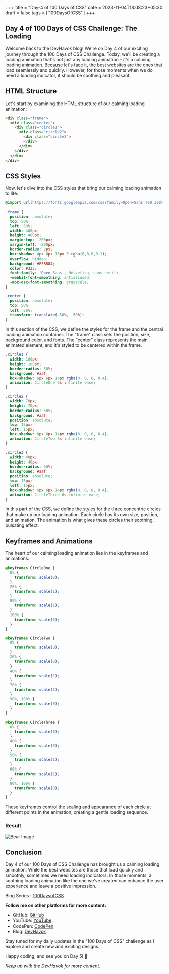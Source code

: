 +++
title = "Day-4 of 100 Days of CSS"
date = 2023-11-04T18:08:23+05:30
draft = false
tags = ['100DaysOfCSS' ]
+++
## Day 4 of 100 Days of CSS Challenge: The Loading

Welcome back to the DevHavok blog! We're on Day 4 of our exciting journey through the 100 Days of CSS Challenge. Today, we'll be creating a loading animation that's not just any loading animation – it's a calming loading animation. Because let's face it, the best websites are the ones that load seamlessly and quickly. However, for those moments when we do need a loading indicator, it should be soothing and pleasant.

## HTML Structure

Let's start by examining the HTML structure of our calming loading animation:

```html
<div class="frame">
  <div class="center">
    <div class="circle1">
      <div class="circle2">
        <div class="circle3">
        </div>
      </div>
    </div>
  </div>
</div>
```


## CSS Styles

Now, let's dive into the CSS styles that bring our calming loading animation to life:

```css
@import url(https://fonts.googleapis.com/css?family=Open+Sans:700,300);

.frame {
  position: absolute;
  top: 50%;
  left: 50%;
  width: 400px;
  height: 400px;
  margin-top: -200px;
  margin-left: -200px;
  border-radius: 2px;
  box-shadow: 4px 8px 16px 0 rgba(0,0,0,0.1);
  overflow: hidden;
  background: #FF8584;
  color: #333;
  font-family: 'Open Sans', Helvetica, sans-serif;
  -webkit-font-smoothing: antialiased;
  -moz-osx-font-smoothing: grayscale;
}

.center {
  position: absolute;
  top: 50%;
  left: 50%;
  transform: translate(-50%, -50%);
}
```

In this section of the CSS, we define the styles for the frame and the central loading animation container. The "frame" class sets the position, size, background color, and fonts. The "center" class represents the main animated element, and it's styled to be centered within the frame.

```css
.circle1 {
  width: 100px;
  height: 100px;
  border-radius: 50%;
  background: #aaf;
  box-shadow: 6px 6px 14px rgba(0, 0, 0, 0.4);
  animation: CircleOne 6s infinite ease;
}

.circle2 {
  width: 70px;
  height: 70px;
  border-radius: 50%;
  background: #aaf;
  position: absolute;
  top: 15px;
  left: 15px;
  box-shadow: 6px 6px 14px rgba(0, 0, 0, 0.4);
  animation: CircleTwo 6s infinite ease;
}

.circle3 {
  width: 40px;
  height: 40px;
  border-radius: 50%;
  background: #aaf;
  position: absolute;
  top: 15px;
  left: 15px;
  box-shadow: 6px 6px 14px rgba(0, 0, 0, 0.4);
  animation: CircleThree 6s infinite ease;
}
```

In this part of the CSS, we define the styles for the three concentric circles that make up our loading animation. Each circle has its own size, position, and animation. The animation is what gives these circles their soothing, pulsating effect.

## Keyframes and Animations

The heart of our calming loading animation lies in the keyframes and animations:

```css
@keyframes CircleOne {
  0% {
    transform: scale(0);
  }
  20% {
    transform: scale(1);
  }
  80% {
    transform: scale(1);
  }
  100% {
    transform: scale(0);
  }
}

@keyframes CircleTwo {
  0% {
    transform: scale(0);
  }
  20% {
    transform: scale(0);
  }
  40% {
    transform: scale(1);
  }
  70% {
    transform: scale(1);
  }
  90%, 100% {
    transform: scale(0);
  }
}

@keyframes CircleThree {
  0% {
    transform: scale(0);
  }
  40% {
    transform: scale(0);
  }
  50% {
    transform: scale(1);
  }
  60% {
    transform: scale(1);
  }
  80%, 100% {
    transform: scale(0);
  }
}
```

These keyframes control the scaling and appearance of each circle at different points in the animation, creating a gentle loading sequence.


### Result

![Bear Image](https://i.imgur.com/Iv73Tr4.png)


## Conclusion

Day 4 of our 100 Days of CSS Challenge has brought us a calming loading animation. While the best websites are those that load quickly and smoothly, sometimes we need loading indicators. In those moments, a soothing loading animation like the one we've created can enhance the user experience and leave a positive impression.



Blog Series : [100DaysofCSS](/tags/100daysofcss)

**Follow me on other platforms for more content:**
- GitHub: [GitHub](https://github.com/Shaunfurtado/100daysofCSS)
- YouTube: [YouTube](https://www.youtube.com/channel/UC66ahSH1xpBBlaMBP8lNuBg)
- CodePen: [CodePen](https://codepen.io/Shaun-Furtado)
- Blog: [DevHavok](https://devhavok.is-a.dev/)


Stay tuned for my daily updates in the "100 Days of CSS" challenge as I explore and create new and exciting designs.

Happy coding, and see you on Day 5! 🚀

*Keep up with the [DevHavok](https://devhavok.is-a.dev/) for more content.*